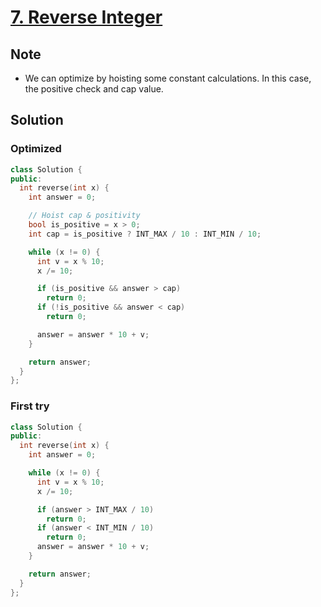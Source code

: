 # [7. Reverse Integer](https://leetcode.com/problems/reverse-integer/)

## Note
 - We can optimize by hoisting some constant calculations. In this
   case, the positive check and cap value.

## Solution

### Optimized

``` c++
class Solution {
public:
  int reverse(int x) {
    int answer = 0;

    // Hoist cap & positivity
    bool is_positive = x > 0;
    int cap = is_positive ? INT_MAX / 10 : INT_MIN / 10;

    while (x != 0) {
      int v = x % 10;
      x /= 10;

      if (is_positive && answer > cap)
        return 0;
      if (!is_positive && answer < cap)
        return 0;

      answer = answer * 10 + v;
    }

    return answer;
  }
};
```

### First try

``` c++
class Solution {
public:
  int reverse(int x) {
    int answer = 0;

    while (x != 0) {
      int v = x % 10;
      x /= 10;

      if (answer > INT_MAX / 10)
        return 0;
      if (answer < INT_MIN / 10)
        return 0;
      answer = answer * 10 + v;
    }

    return answer;
  }
};
```
